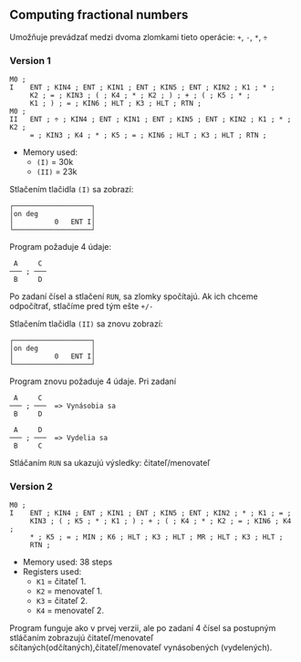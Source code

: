 ## Computing fractional numbers
Umožňuje prevádzať medzi dvoma zlomkami tieto operácie: `+`, `-`, `*`, `÷`

### Version 1
```
M0 ;
I    ENT ; KIN4 ; ENT ; KIN1 ; ENT ; KIN5 ; ENT ; KIN2 ; K1 ; * ;
     K2 ; = ; KIN3 ; ( ; K4 ; * ; K2 ; ) ; + ; ( ; K5 ; * ;
     K1 ; ) ; = ; KIN6 ; HLT ; K3 ; HLT ; RTN ;
M0 ;
II   ENT ; ÷ ; KIN4 ; ENT ; KIN1 ; ENT ; KIN5 ; ENT ; KIN2 ; K1 ; * ; K2 ;
     = ; KIN3 ; K4 ; * ; K5 ; = ; KIN6 ; HLT ; K3 ; HLT ; RTN ;
```
- Memory used:
  - `(I)`  = 30k
  - `(II)` = 23k

Stlačením tlačidla `(I)` sa zobrazí:
```
┌───────────────────┐
│on deg             │
│          0   ENT I│
└───────────────────┘
```

Program požaduje 4 údaje:
```
 A     C
─── ; ───
 B     D
```
Po zadaní čísel a stlačení `RUN`, sa zlomky spočítajú. Ak ich chceme odpočítrať,
stlačíme pred tým ešte `+/-`

Stlačením tlačidla `(II)` sa znovu zobrazí:
```
┌───────────────────┐
│on deg             │
│          0   ENT I│
└───────────────────┘
```

Program znovu požaduje 4 údaje. Pri zadaní
```
 A     C
─── ; ───  => Vynásobia sa
 B     D

 A     D
─── ; ───  => Vydelia sa
 B     C
```

Stláčaním `RUN` sa ukazujú výsledky: čitateľ/menovateľ

### Version 2
```
M0 ;
I    ENT ; KIN4 ; ENT ; KIN1 ; ENT ; KIN5 ; ENT ; KIN2 ; * ; K1 ; = ;
     KIN3 ; ( ; K5 ; * ; K1 ; ) ; + ; ( ; K4 ; * ; K2 ; = ; KIN6 ; K4 ;
     * ; K5 ; = ; MIN ; K6 ; HLT ; K3 ; HLT ; MR ; HLT ; K3 ; HLT ;
     RTN ;
```
- Memory used: 38 steps
- Registers used:
  - `K1` = čitateľ 1.
  - `K2` = menovateľ 1.
  - `K3` = čitateľ 2.
  - `K4` = menovateľ 2.

Program funguje ako v prvej verzii, ale po zadaní 4 čísel sa postupným stláčaním
zobrazujú čitateľ/menovateľ sčítaných(odčítaných),čitateľ/menovateľ vynásobených
(vydelených).
